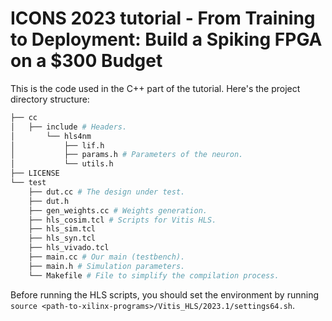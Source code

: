 # ICONS 2023 tutorial - From Training to Deployment: Build a Spiking FPGA on a $300 Budget

This is the code used in the C++ part of the tutorial. Here's the project directory structure: 

```bash
├── cc
│   ├── include # Headers.
│       └── hls4nm
│           ├── lif.h
│           ├── params.h # Parameters of the neuron.
│           └── utils.h
├── LICENSE
└── test
    ├── dut.cc # The design under test. 
    ├── dut.h
    ├── gen_weights.cc # Weights generation.
    ├── hls_cosim.tcl # Scripts for Vitis HLS.
    ├── hls_sim.tcl
    ├── hls_syn.tcl
    ├── hls_vivado.tcl
    ├── main.cc # Our main (testbench).
    ├── main.h # Simulation parameters.
    └── Makefile # File to simplify the compilation process.
```

Before running the HLS scripts, you should set the environment by running `source <path-to-xilinx-programs>/Vitis_HLS/2023.1/settings64.sh`.
